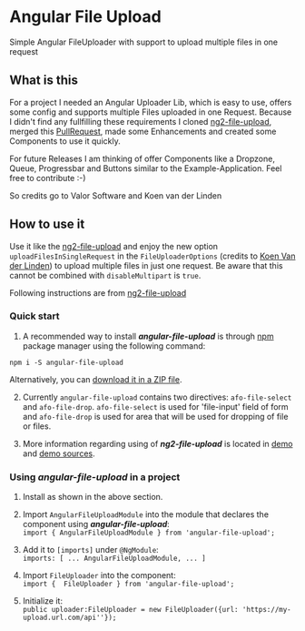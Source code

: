 # Angular File Upload

Simple Angular FileUploader with support to upload multiple files in one request

## What is this
For a project I needed an Angular Uploader Lib, which is easy to use, offers some config and supports multiple
Files uploaded in one Request. Because I didn't find any fullfilling these requirements I cloned
[ng2-file-upload](https://github.com/valor-software/ng2-file-upload), merged this
[PullRequest](https://github.com/valor-software/ng2-file-upload/pull/993), made some Enhancements and created 
some Components to use it quickly.

For future Releases I am thinking of offer Components like a Dropzone, Queue, Progressbar and Buttons similar 
to the Example-Application. Feel free to contribute :-)

So credits go to Valor Software and Koen van der Linden

## How to use it
Use it like the [ng2-file-upload](https://github.com/valor-software/ng2-file-upload) and enjoy the new option
`uploadFilesInSingleRequest` in the `FileUploaderOptions` (credits to [Koen Van der Linden](https://github.com/koenvanderlinden))
to upload multiple files in just one request. Be aware that this cannot be combined with `disableMultipart` is 
`true`.

Following instructions are from [ng2-file-upload](https://github.com/valor-software/ng2-file-upload)

### Quick start

1. A recommended way to install ***angular-file-upload*** is through [npm](https://www.npmjs.com/search?q=angular-file-upload)
package manager using the following command:

  `npm i -S angular-file-upload`

  Alternatively, you can [download it in a ZIP file](https://github.com/tkarzewski/angular-file-upload/archive/master.zip).

2. Currently `angular-file-upload` contains two directives: `afo-file-select` and `afo-file-drop`. `afo-file-select`
is used for 'file-input' field of form and `afo-file-drop` is used for area that will be used for dropping of 
file or files.

3. More information regarding using of ***ng2-file-upload*** is located in
  [demo](http://www.tobias-karzewski.de/angular-file-upload/) and [demo sources](https://github.com/tkarzewski/angular-file-upload/src).
  
### Using ***angular-file-upload*** in a project

1. Install as shown in the above section.

2. Import `AngularFileUploadModule` into the module that declares the component using ***angular-file-upload***:
   <br>```import { AngularFileUploadModule } from 'angular-file-upload';```

3. Add it to `[imports]` under `@NgModule`:
   <br>```imports: [ ... AngularFileUploadModule, ... ]```

4. Import `FileUploader` into the component:
   <br>```import {  FileUploader } from 'angular-file-upload';```

5. Initialize it:
   <br>```public uploader:FileUploader = new FileUploader({url: 'https://my-upload.url.com/api''});```
